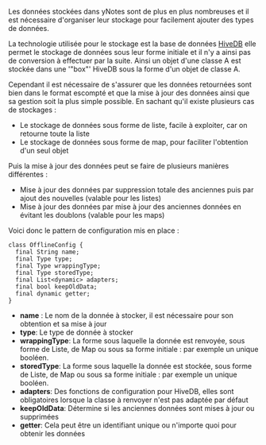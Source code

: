 Les données stockées dans yNotes sont de plus en plus nombreuses et il est nécessaire d'organiser leur stockage pour facilement ajouter des types de données. 

La technologie utilisée pour le stockage est la base de données <u>HiveDB</u> elle permet le stockage de données sous leur forme initiale et il n'y a ainsi pas de conversion à effectuer par la suite. Ainsi un objet d'une classe A est stockée dans une '"box"' HiveDB sous la forme d'un objet de classe A. 

Cependant il est nécessaire de s'assurer que les données retournées sont bien dans le format escompté et que la mise à jour des données ainsi que sa gestion soit la plus simple possible. En sachant qu'il existe plusieurs cas de stockages :

* Le stockage de données sous forme de liste, facile à exploiter, car on retourne toute la liste
* Le stockage de données sous forme de map, pour faciliter l'obtention d'un seul objet

Puis la mise à jour des données peut se faire de plusieurs manières différentes :

* Mise à jour des données par suppression totale des anciennes puis par ajout des nouvelles (valable pour les listes)
* Mise à jour des données par mise à jour des anciennes données en évitant les doublons (valable pour les maps)

Voici donc le pattern de configuration mis en place :

```class OfflineConfig {
class OfflineConfig {
  final String name;
  final Type type;
  final Type wrappingType;
  final Type storedType;
  final List<dynamic> adapters;
  final bool keepOldData;
  final dynamic getter;
}
```

* **name** : Le nom de la donnée à stocker, il est nécessaire pour son obtention et sa mise à jour
* **type**: Le type de donnée à stocker
* **wrappingType**: La forme sous laquelle la donnée est renvoyée, sous forme de Liste, de Map ou sous sa forme initiale : par exemple un unique booléen.
* **storedType**: La forme sous laquelle la donnée est stockée, sous forme de Liste, de Map ou sous sa forme initiale : par exemple un unique booléen.
* **adapters**: Des fonctions de configuration pour HiveDB, elles sont obligatoires lorsque la classe à renvoyer n'est pas adaptée par défaut
* **keepOldData**: Détermine si les anciennes données sont mises à jour ou supprimées
* **getter**: Cela peut être un identifiant unique ou n'importe quoi pour obtenir les données